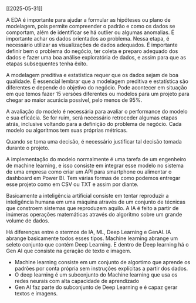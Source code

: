 [[2025-05-31]]

A EDA é importante para ajudar a formular as hipóteses ou plano de modelagem, pois permite compreender o padrão e como os dados se comportam, além de identificar se há outlier ou algumas anomalias. É importante achar os dados orientados ao problema. Nessa etapa, é necessário utilizar as visualizações de dados adequados. É importante definir bem o problema do negócio, ter coleta e preparo adequado dos dados e fazer uma boa análise exploratória de dados, e assim para que as etapas subsequentes tenha êxito.

A modelagem preditiva e estatística requer que os dados sejam de boa qualidade. É essencial lembrar que a modelagem preditiva e estatística são diferentes e depende do objetivo do negócio. Pode acontecer em situação em que temos fazer 15 versões diferentes ou modelos para um projeto para chegar ao maior acurácia possível, pelo menos de 95%.

A avaliação do modelo é necessária para avaliar o performance do modelo e sua eficácia. Se for ruim, será necessário retroceder algumas etapas atrás, inclusive voltando para a definição do problema de negócio. Cada modelo ou algoritmos tem suas próprias métricas. 

Quando se toma uma decisão, é necessário justificar tal decisão tomada durante o projeto. 

A implementação do modelo normalmente é uma tarefa de um engenheiro de machine learning, e isso consiste em integrar esse modelo no sistema de uma empresa como criar um API para smartphone ou alimentar o dashboard em Power BI.  Tem várias formas de como podemos entregar esse projeto como em CSV ou TXT e assim por diante. 

Basicamente a inteligência artificial consiste em tentar reproduzir a inteligência humana em uma máquina através de um conjunto de técnicas que constroem sistemas que reproduzem aquilo. A IA é feito a partir de inúmeras operações matemáticas através do algoritmo sobre um grande volume de dados.

Há diferenças entre o stermos de IA, ML, Deep Learning e GenAI. IA abrange basicamente todos esses tipos. Machine learning abrange um seleto conjunto que contém Deep Learning. E dentro de Deep learning há o Gen AI que consiste na geração de texto e imagem.
- Machine learning consiste em um conjunto de algortimo que aprende os padrões por conta própria sem instruções explícitas a partir dos dados.
- O deep learning é um subconjunto do Machine learning que usa os redes neurais com alta capacidade de aprendizado
- Gen AI faz parte do subconjunto de Deep Learning e é capaz gerar textos e imagens.